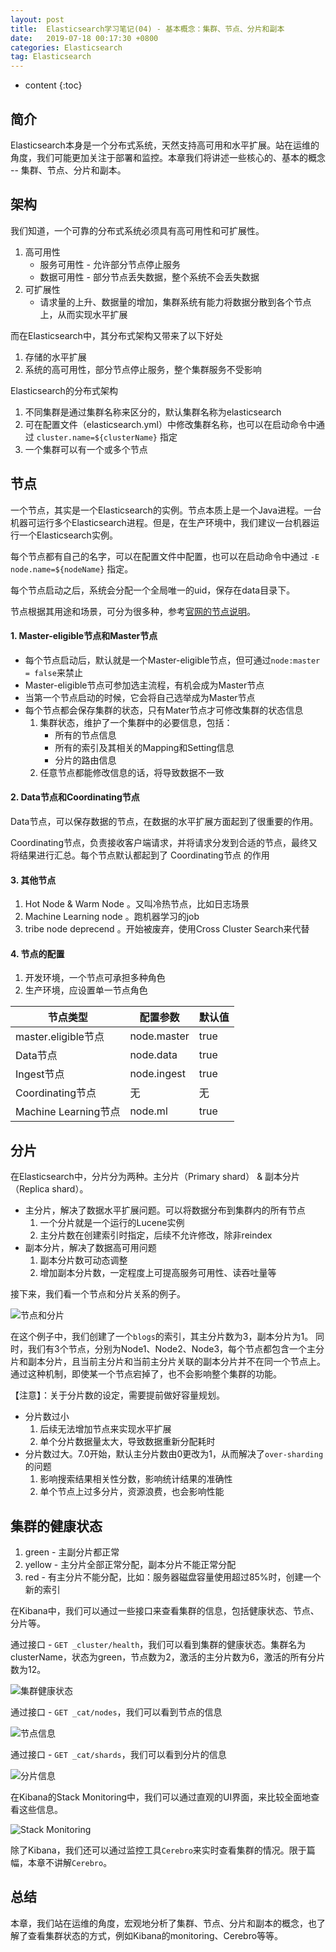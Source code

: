 ```yaml
---
layout: post
title:  Elasticsearch学习笔记(04) - 基本概念：集群、节点、分片和副本
date:   2019-07-18 00:17:30 +0800
categories: Elasticsearch
tag: Elasticsearch
---
```


* content
{:toc}

## 简介

Elasticsearch本身是一个分布式系统，天然支持高可用和水平扩展。站在运维的角度，我们可能更加关注于部署和监控。本章我们将讲述一些核心的、基本的概念 -- 集群、节点、分片和副本。

## 架构

我们知道，一个可靠的分布式系统必须具有高可用性和可扩展性。

1. 高可用性
    + 服务可用性 - 允许部分节点停止服务
    + 数据可用性 - 部分节点丢失数据，整个系统不会丢失数据
2. 可扩展性
    + 请求量的上升、数据量的增加，集群系统有能力将数据分散到各个节点上，从而实现水平扩展

而在Elasticsearch中，其分布式架构又带来了以下好处

1. 存储的水平扩展
2. 系统的高可用性，部分节点停止服务，整个集群服务不受影响

Elasticsearch的分布式架构

1. 不同集群是通过集群名称来区分的，默认集群名称为elasticsearch
2. 可在配置文件（elasticsearch.yml）中修改集群名称，也可以在启动命令中通过 `cluster.name=${clusterName}` 指定
3. 一个集群可以有一个或多个节点

## 节点

一个节点，其实是一个Elasticsearch的实例。节点本质上是一个Java进程。一台机器可运行多个Elasticsearch进程。但是，在生产环境中，我们建议一台机器运行一个Elasticsearch实例。

每个节点都有自己的名字，可以在配置文件中配置，也可以在启动命令中通过 `-E node.name=${nodeName}` 指定。

每个节点启动之后，系统会分配一个全局唯一的uid，保存在data目录下。

节点根据其用途和场景，可分为很多种，参考[官网的节点说明](https://www.elastic.co/guide/en/elasticsearch/reference/current/modules-node.html)。

#### 1. Master-eligible节点和Master节点

+ 每个节点启动后，默认就是一个Master-eligible节点，但可通过`node:master = false`来禁止
+ Master-eligible节点可参加选主流程，有机会成为Master节点
+ 当第一个节点启动的时候，它会将自己选举成为Master节点
+ 每个节点都会保存集群的状态，只有Mater节点才可修改集群的状态信息
    1. 集群状态，维护了一个集群中的必要信息，包括：
        + 所有的节点信息
        + 所有的索引及其相关的Mapping和Setting信息
        + 分片的路由信息
    2. 任意节点都能修改信息的话，将导致数据不一致

#### 2. Data节点和Coordinating节点

Data节点，可以保存数据的节点，在数据的水平扩展方面起到了很重要的作用。

Coordinating节点，负责接收客户端请求，并将请求分发到合适的节点，最终又将结果进行汇总。每个节点默认都起到了 Coordinating节点 的作用

#### 3. 其他节点

1. Hot Node & Warm Node 。又叫冷热节点，比如日志场景
2. Machine Learning node 。跑机器学习的job
3. tribe node deprecend 。开始被废弃，使用Cross Cluster Search来代替

#### 4. 节点的配置

1. 开发环境，一个节点可承担多种角色
2. 生产环境，应设置单一节点角色

| 节点类型 | 配置参数 | 默认值 |
| --- | --- | --- |
| master.eligible节点 | node.master | true |
| Data节点 | node.data | true |
| Ingest节点 | node.ingest | true |
| Coordinating节点 | 无 | 无 |
| Machine Learning节点 | node.ml | true |

## 分片

在Elasticsearch中，分片分为两种。主分片（Primary shard） & 副本分片（Replica shard）。

+ 主分片，解决了数据水平扩展问题。可以将数据分布到集群内的所有节点
    1. 一个分片就是一个运行的Lucene实例
    2. 主分片数在创建索引时指定，后续不允许修改，除非reindex
+ 副本分片，解决了数据高可用问题
    1. 副本分片数可动态调整
    2. 增加副本分片数，一定程度上可提高服务可用性、读吞吐量等

接下来，我们看一个节点和分片关系的例子。

![节点和分片](https://upload-images.jianshu.io/upload_images/845143-4174f65180e82131.png?jianshufrom=1)

在这个例子中，我们创建了一个`blogs`的索引，其主分片数为3，副本分片为1。
同时，我们有3个节点，分别为Node1、Node2、Node3，每个节点都包含一个主分片和副本分片，且当前主分片和当前主分片关联的副本分片并不在同一个节点上。
通过这种机制，即使某一个节点宕掉了，也不会影响整个集群的功能。

【注意】：关于分片数的设定，需要提前做好容量规划。
+ 分片数过小
    1. 后续无法增加节点来实现水平扩展
    2. 单个分片数据量太大，导致数据重新分配耗时
+ 分片数过大。7.0开始，默认主分片数由0更改为1，从而解决了`over-sharding`的问题
    1. 影响搜索结果相关性分数，影响统计结果的准确性
    2. 单个节点上过多分片，资源浪费，也会影响性能

## 集群的健康状态

1. green - 主副分片都正常
2. yellow - 主分片全部正常分配，副本分片不能正常分配
3. red - 有主分片不能分配，比如：服务器磁盘容量使用超过85%时，创建一个新的索引

在Kibana中，我们可以通过一些接口来查看集群的信息，包括健康状态、节点、分片等。

通过接口 - `GET _cluster/health`，我们可以看到集群的健康状态。集群名为clusterName，状态为green，节点数为2，激活的主分片数为6，激活的所有分片数为12。

![集群健康状态](https://upload-images.jianshu.io/upload_images/845143-defb62e5f7f1d7c4.png?jianshufrom=1)

通过接口 - `GET _cat/nodes`，我们可以看到节点的信息

![节点信息](https://upload-images.jianshu.io/upload_images/845143-0b4ab87c148fc9a9.png?jianshufrom=1)

通过接口 - `GET _cat/shards`，我们可以看到分片的信息

![分片信息](https://upload-images.jianshu.io/upload_images/845143-02935aacea117aed.png?jianshufrom=1)

在Kibana的Stack Monitoring中，我们可以通过直观的UI界面，来比较全面地查看这些信息。

![Stack Monitoring](https://upload-images.jianshu.io/upload_images/845143-eb58d3ba48cd51a1.png?jianshufrom=1)


除了Kibana，我们还可以通过监控工具`Cerebro`来实时查看集群的情况。限于篇幅，本章不讲解`Cerebro`。

## 总结

本章，我们站在运维的角度，宏观地分析了集群、节点、分片和副本的概念，也了解了查看集群状态的方式，例如Kibana的monitoring、Cerebro等等。

